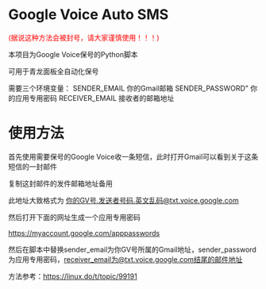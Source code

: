 # Google Voice Auto SMS

<font color=#ff0000>(据说这种方法会被封号，请大家谨慎使用！！！)</font>

本项目为Google Voice保号的Python脚本

可用于青龙面板全自动化保号

需要三个环境变量：
SENDER_EMAIL 你的Gmail邮箱
SENDER_PASSWORD" 你的应用专用密码
RECEIVER_EMAIL  接收者的邮箱地址

# 使用方法

首先使用需要保号的Google Voice收一条短信，此时打开Gmail可以看到关于这条短信的一封邮件

复制这封邮件的发件邮箱地址备用

此地址大致格式为 你的GV号.发送者号码.英文乱码@txt.voice.google.com



然后打开下面的网址生成一个应用专用密码

https://myaccount.google.com/apppasswords



然后在脚本中替换sender_email为你GV号所属的Gmail地址，sender_password为应用专用密码，receiver_email为@txt.voice.google.com结尾的邮件地址



方法参考：https://linux.do/t/topic/99191
